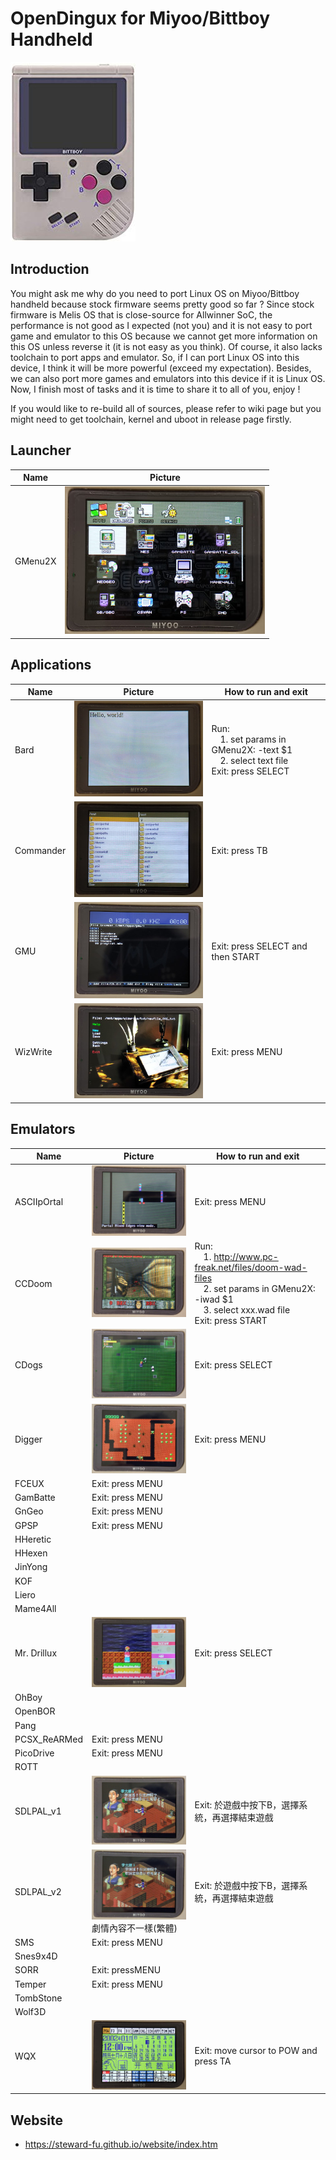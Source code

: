 # OpenDingux for Miyoo/Bittboy Handheld
![Alt text](imgs/main.jpg)
  
## Introduction
You might ask me why do you need to port Linux OS on Miyoo/Bittboy handheld because stock firmware seems pretty good so far ? Since stock firmware is Melis OS that is close-source for Allwinner SoC, the performance is not good as I expected (not you) and it is not easy to port game and emulator to this OS because we cannot get more information on this OS unless reverse it (it is not easy as you think). Of course, it also lacks toolchain to port apps and emulator. So, if I can port Linux OS into this device, I think it will be more powerful (exceed my expectation). Besides, we can also port more games and emulators into this device if it is Linux OS. Now, I finish most of tasks and it is time to share it to all of you, enjoy !  
  
If you would like to re-build all of sources, please refer to wiki page but you might need to get toolchain, kernel and uboot in release page firstly.
   
## Launcher
| Name | Picture |
|------|---------|
| GMenu2X | ![Alt text](imgs/gmenu2x.jpg) |
   
## Applications
| Name | Picture | How to run and exit |
| -----|---------|---------------------|
| Bard | ![Alt text](imgs/bard.jpg) | Run:<br>&emsp;1. set params in GMenu2X: -text $1<br>&emsp;2. select text file<br> Exit: press SELECT |
| Commander | ![Alt text](imgs/commander.jpg) | Exit: press TB |
| GMU | ![Alt text](imgs/gmu.jpg) | Exit: press SELECT and then START |
| WizWrite | ![Alt text](imgs/wizwrite.jpg) | Exit: press MENU |
   
## Emulators
| Name | Picture | How to run and exit |
| -----|---------|---------------------|
| ASCIIpOrtal | ![Alt text](imgs/ascii.jpg) | Exit: press MENU |
| CCDoom | ![Alt text](imgs/ccdoom.jpg) | Run:<br>&emsp;1. http://www.pc-freak.net/files/doom-wad-files<br>&emsp;2. set params in GMenu2X: -iwad $1<br>&emsp;3. select xxx.wad file<br> Exit: press START |
| CDogs | ![Alt text](imgs/cdogs.jpg) | Exit: press SELECT |
| Digger | ![Alt text](imgs/digger.jpg) | Exit: press MENU |
| FCEUX | Exit: press MENU
| GamBatte | Exit: press MENU
| GnGeo | Exit: press MENU |
| GPSP | Exit: press MENU |
| HHeretic |
| HHexen |
| JinYong |
| KOF |
| Liero |
| Mame4All |
| Mr. Drillux | ![Alt text](imgs/drillux.jpg) | Exit: press SELECT |
| OhBoy |
| OpenBOR |
| Pang |
| PCSX_ReARMed | Exit: press MENU |
| PicoDrive | Exit: press MENU |
| ROTT | 
| SDLPAL_v1 | ![Alt text](imgs/sdlpal_v1.jpg)<br> | Exit: 於遊戲中按下B，選擇系統，再選擇結束遊戲 |
| SDLPAL_v2 | ![Alt text](imgs/sdlpal_v2.jpg)<br> 劇情內容不一樣(繁體)  | Exit: 於遊戲中按下B，選擇系統，再選擇結束遊戲 |
| SMS | Exit: press MENU |
| Snes9x4D |
| SORR | Exit: pressMENU |
| Temper | Exit: press MENU |
| TombStone |
| Wolf3D |
| WQX | ![Alt text](imgs/wqx.jpg) | Exit: move cursor to POW and press TA |
   
## Website
-  https://steward-fu.github.io/website/index.htm


